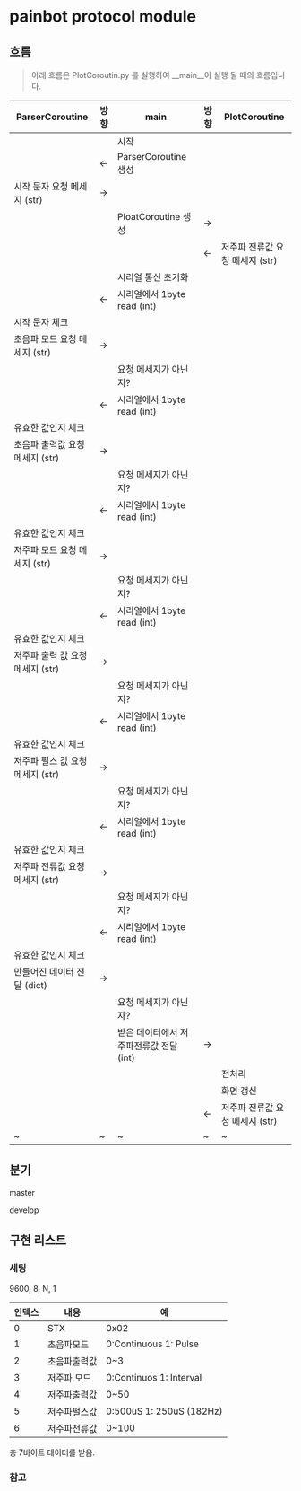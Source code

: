 # painbot protocol module

## 흐름

> 아래 흐름은 PlotCoroutin.py 를 실행하여 __main__이 실행 될 때의 흐름입니다.

|   ParserCoroutine |   방향    |   main    |   방향    |   PlotCoroutine   |
|   --------------  |   ---     |   ---     |   --      |   --------------  |
|                   |           |   시작    |           |                   |
|                   |   <-    |   ParserCoroutine 생성|     |             |
|   시작 문자 요청 메세지 (str)|  ->    |           |            |                       |
|                   |           |   PloatCoroutine 생성 | -> |                |
|                   |           |          |   <- |   저주파 전류값 요청 메세지 (str)      |
|                   |           |   시리얼 통신 초기화  |   |               |
|                   |    <-       |   시리얼에서 1byte read (int)   |   |       |
|   시작 문자 체크      |           |          |        |                  |
|   초음파 모드 요청 메세지 (str) |    ->      |       |   |   |
|   |   |   요청 메세지가 아닌지?   |   |   |
|   |   <-  |   시리얼에서 1byte read  (int)  |   |   |
|   유효한 값인지 체크  |   |   |   |   |
|   초음파 출력값 요청 메세지 (str)   |   ->  |   |   |   |
|   |   |   요청 메세지가 아닌지?   |   |   |
|   |   <-  |   시리얼에서 1byte read (int) |   |   |
|   유효한 값인지 체크  |   |   |   |   |
|   저주파 모드 요청 메세지 (str)   |   ->  |   |   |    | 
|   |   |   요청 메세지가 아닌지?   |   |   |
|   |   <-  |   시리얼에서 1byte read (int) |   |   |
|   유효한 값인지 체크  |   |   |   |   |
|   저주파 출력 값 요청 메세지 (str)    |   ->  |   |   |   |
|   |   |   요청 메세지가 아닌지?   |   |   |
|   | <-    |   시리얼에서 1byte read (int) |   |   |
|   유효한 값인지 체크  |   |   |   |   |
|   저주파 펄스 값 요청 메세지 (str)    |   ->  |   |   |   |
|   |   |   요청 메세지가 아닌지?   |   |   |
|   |   <-  |   시리얼에서 1byte read (int) |   |   |   |
|   유효한 값인지 체크  |   |   |   |   |
|   저주파 전류값 요청 메세지 (str)  |   ->  |   |   |   |
|   |   |   요청 메세지가 아닌지?   |   |   |
|   |   <-  |   시리얼에서 1byte read (int) |   |   |   |
|   유효한 값인지 체크  |   |   |   |   |
|   만들어진 데이터 전달 (dict) |   ->  |   |   |   |
|   |   |   요청 메세지가 아닌자?   |   |   |
|   |   |   받은 데이터에서 저주파전류값 전달 (int) |   ->  |   |
|   |   |   |   |   전처리  |
|   |   |   |   |   화면 갱신   |
|   |   |   |   <-  |   저주파 전류값 요청 메세지 (str) |
|   ~   |   ~   |   ~   |   ~   |   ~   |




## 분기

master

develop

## 구현 리스트

### 세팅

9600, 8, N, 1

|   인덱스  |   내용    |   예      |
|   --      |   --      |   --      |
|   0       |   STX     |   0x02    |
|   1       |   초음파모드| 0:Continuous 1: Pulse   |
|   2       |   초음파출력값|   0~3 |
|   3       |   저주파 모드 |   0:Continuos 1: Interval |
|   4       |   저주파출력값|   0~50    |
|   5       |   저주파펄스값|   0:500uS 1: 250uS (182Hz)    |
|   6       |   저주파전류값|   0~100   |

총 7바이트 데이터를 받음.

### 참고


